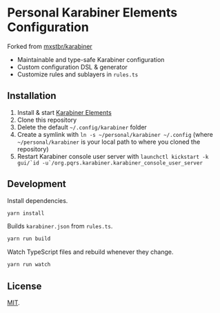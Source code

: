 # Personal Karabiner Elements Configuration

Forked from [mxstbr/karabiner](https://github.com/mxstbr/karabiner)

- Maintainable and type-safe Karabiner configuration
- Custom configuration DSL & generator
- Customize rules and sublayers in `rules.ts`

## Installation

1. Install & start [Karabiner Elements](https://karabiner-elements.pqrs.org/)
1. Clone this repository
1. Delete the default `~/.config/karabiner` folder
1. Create a symlink with `ln -s ~/personal/karabiner ~/.config` (where `~/personal/karabiner` is your local path to where you cloned the repository)
1. Restart Karabiner console user server with `` launchctl kickstart -k gui/`id -u`/org.pqrs.karabiner.karabiner_console_user_server ``

## Development

Install dependencies.

```sh
yarn install
```

Builds `karabiner.json` from `rules.ts`.

```sh
yarn run build
```

Watch TypeScript files and rebuild whenever they change.

```sh
yarn run watch
```

## License

[MIT](./LICENSE.md).
